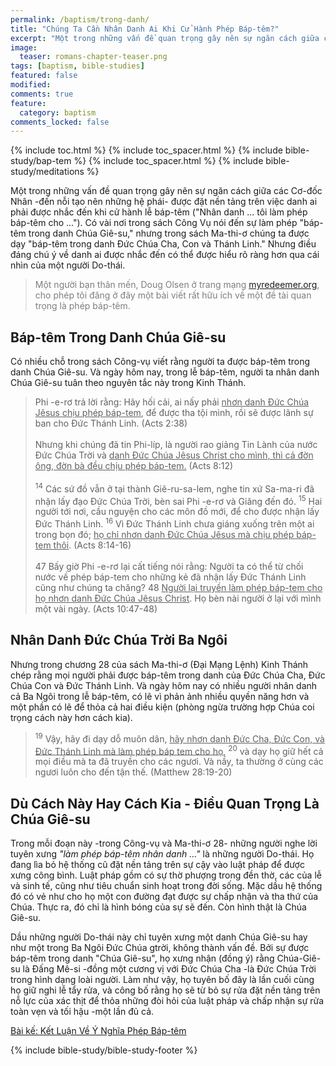 ```yaml
---
permalink: /baptism/trong-danh/
title: "Chúng Ta Cần Nhân Danh Ai Khi Cử Hành Phép Báp-têm?"
excerpt: "Một trong những vấn đề quan trọng gây nên sự ngăn cách giữa các Cơ-đốc Nhân -đến nỗi tạo nên những hệ phái- được đặt nền tảng trên việc danh ai phải được nhắc đến khi cử hành lễ báp-têm (&#34;Nhân danh ... tôi làm phép báp-têm cho ...&#34;). Có vài nơi trong sách Công Vụ nói đến sự làm phép &#34;báp-têm trong danh Chúa Giê-su,&#34; nhưng trong sách Ma-thi-ơ chúng ta được dạy &#34;báp-têm trong danh Đức Chúa Cha, Con và Thánh Linh.&#34; Nhưng điều đáng chú ý về danh ai được nhắc đến có thể được hiểu rõ ràng hơn qua cái nhìn của một người Do-thái."
image: 
  teaser: romans-chapter-teaser.png
tags: [baptism, bible-studies]
featured: false
modified:
comments: true
feature:
  category: baptism
comments_locked: false
---
```


{% include toc.html %}
{% include toc_spacer.html %}
{% include bible-study/bap-tem %}
{% include toc_spacer.html %}
{% include bible-study/meditations %}

Một trong những vấn đề quan trọng gây nên sự ngăn cách giữa các Cơ-đốc Nhân -đến nỗi tạo nên những hệ phái- được đặt nền tảng trên việc danh ai phải được nhắc đến khi cử hành lễ báp-têm (\"Nhân danh ... tôi làm phép báp-têm cho ...\"). Có vài nơi trong sách Công Vụ nói đến sự làm phép \"báp-têm trong danh Chúa Giê-su,\" nhưng trong sách Ma-thi-ơ chúng ta được dạy \"báp-têm trong danh Đức Chúa Cha, Con và Thánh Linh.\" Nhưng điều đáng chú ý về danh ai được nhắc đến có thể được hiểu rõ ràng hơn qua cái nhìn của một người Do-thái.

> <span style="color: rgba(0,0,0,0.5);">Một người bạn thân mến, Doug Olsen ở trang mạng <a href="http://myredeemer.org">myredeemer.org</a>, cho phép tôi đăng ở đây một bài viết rất hữu ích về một đề tài quan trọng là phép báp-têm.</span>

## Báp-têm Trong Danh Chúa Giê-su

Có nhiều chỗ trong sách Công-vụ viết rằng người ta được báp-têm trong danh Chúa Giê-su. Và ngày hôm nay, trong lễ báp-têm, người ta nhân danh Chúa Giê-su tuân theo nguyên tắc này trong Kinh Thánh.

> Phi -e-rơ trả lời rằng: Hãy hối cải, ai nấy phải <u>nhơn danh Ðức Chúa Jêsus chịu phép báp-tem</u>, để được tha tội mình, rồi sẽ được lãnh sự ban cho Ðức Thánh Linh. (Acts 2:38)
<br /><br />
Nhưng khi chúng đã tin Phi-líp, là người rao giảng Tin Lành của nước Ðức Chúa Trời và <u>danh Ðức Chúa Jêsus Christ cho mình, thì cả đờn ông, đờn bà đều chịu phép báp-tem.</u> (Acts 8:12)
<br /><br />
<sup>14</sup> Các sứ đồ vẫn ở tại thành Giê-ru-sa-lem, nghe tin xứ Sa-ma-ri đã nhận lấy đạo Ðức Chúa Trời, bèn sai Phi -e-rơ và Giăng đến đó. <sup>15</sup> Hai người tới nơi, cầu nguyện cho các môn đồ mới, để cho được nhận lấy Ðức Thánh Linh. <sup>16</sup> Vì Ðức Thánh Linh chưa giáng xuống trên một ai trong bọn đó; <u>họ chỉ nhơn danh Ðức Chúa Jêsus mà chịu phép báp-tem thôi</u>. (Acts 8:14-16)
<br /><br />
47 Bấy giờ Phi -e-rơ lại cất tiếng nói rằng: Người ta có thể từ chối nước về phép báp-tem cho những kẻ đã nhận lấy Ðức Thánh Linh cũng như chúng ta chăng? 48 <u>Người lại truyền làm phép báp-tem cho họ nhơn danh Ðức Chúa Jêsus Christ</u>. Họ bèn nài người ở lại với mình một vài ngày. (Acts 10:47-48)

## Nhân Danh Đức Chúa Trời Ba Ngôi

Nhưng trong chương 28 của sách Ma-thi-ơ (Đại Mạng Lệnh) Kinh Thánh chép rằng mọi người phải được báp-têm trong danh của Đức Chúa Cha, Đức Chúa Con và Đức Thánh Linh. Và ngày hôm nay có nhiều người nhân danh cả Ba Ngôi trong lễ báp-têm, có lẽ vì phản ảnh nhiều quyền năng hơn và một phần có lẽ để thỏa cả hai điều kiện (phòng ngừa trường hợp Chúa coi trọng cách này hơn cách kia).

> <sup>19</sup> Vậy, hãy đi dạy dỗ muôn dân, <u>hãy nhơn danh Ðức Cha, Ðức Con, và Ðức Thánh Linh mà làm phép báp tem cho họ</u>, <sup>20</sup> và dạy họ giữ hết cả mọi điều mà ta đã truyền cho các ngươi. Và nầy, ta thường ở cùng các ngươi luôn cho đến tận thế. (Matthew 28:19-20)

## Dù Cách Này Hay Cách Kia - Điều Quan Trọng Là Chúa Giê-su

Trong mỗi đoạn này -trong Công-vụ và Ma-thi-ơ 28- những người nghe lời tuyên xưng <em>"làm phép báp-têm nhân danh ..."</em> là những người Do-thái. Họ đang lìa bỏ hệ thống cũ đặt nền tảng trên sự cậy vào luật pháp để được xưng công bình. Luật pháp gồm có sự thờ phượng trong đền thờ, các của lễ và sinh tế, cũng như tiêu chuẩn sinh hoạt trong đời sống. Mặc dầu hệ thống đó có vẻ như cho họ một con đường đạt được sự chấp nhận và tha thứ của Chúa. Thực ra, đó chỉ là hình bóng của sự sẽ đến. Còn hình thật là Chúa Giê-su.

Dầu những người Do-thái này chỉ tuyên xưng một danh Chúa Giê-su hay như một trong Ba Ngôi Đức Chúa gtrời, không thành vấn đề. Bởi sự được báp-têm trong danh "Chúa Giê-su", họ xưng nhận (đồng ý) rằng Chúa-Giê-su là Đấng Mê-si -đồng một cương vị với Đức Chúa Cha -là Đức Chúa Trời trong hình dạng loài người. Làm như vậy, họ tuyên bố đây là lần cuối cùng họ giữ nghi lễ tẩy rửa, và công bố rằng họ sẽ từ bỏ sự rửa đặt nền tảng trên nỗ lực của xác thịt để thỏa những đòi hỏi của luật pháp và chấp nhận sự rửa toàn vẹn và tối hậu -một lần đủ cả.

<a href="{{ site.url }}/baptism/ket-luan/">Bài kế: Kết Luận Về Ý Nghĩa Phép Báp-têm</a>

{% include bible-study/bible-study-footer %}
